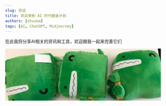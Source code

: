 ```yaml
---
slug: 欢迎
title: 欢迎来到 AI 时代掘金计划
authors: [zhuima]
tags: [AI, ChatGPT, Midjourney]
---
```



在此我将分享AI相关的资讯和工具，欢迎跟我一起来完善它们

![Docusaurus Plushie](./docusaurus-plushie-banner.jpeg)
